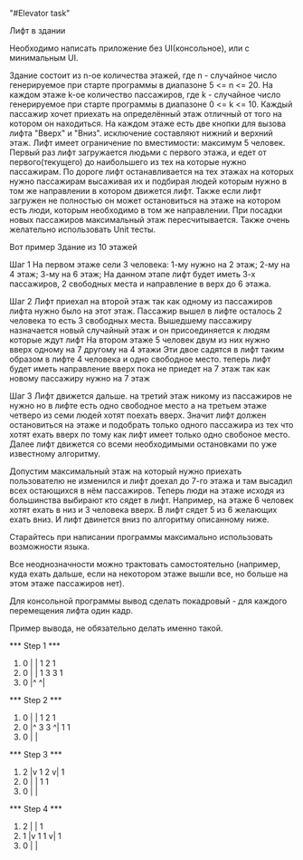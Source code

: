 "#Elevator task" 

Лифт в здании

Необходимо написать приложение без UI(консольное), или с минимальным UI.

Здание состоит из n-ое количества этажей, где n - случайное число генерируемое при старте программы в диапазоне 5 <= n <= 20.
На каждом этаже k-ое количество пассажиров, где k - случайное число генерируемое при старте программы в диапазоне 0 <= k <= 10.
Каждый пассажир хочет приехать на определённый этаж отличный от того на котором он находиться.
На каждом этаже есть две кнопки для вызова лифта "Вверх" и "Вниз". исключение составляют нижний и верхний этаж.
Лифт имеет ограничение по вместимости: максимум 5 человек.
Первый раз лифт загружается людьми с первого этажа, и едет от первого(текущего) до наибольшего из тех на которые нужно пассажирам.
По дороге лифт останавливается на тех этажах на которых нужно пассажирам высаживая их и подбирая людей которым нужно в том же направлении в котором движется лифт.
Также если лифт загружен не полностью он может остановиться на этаже на котором есть люди, которым необходимо в том же направлении.
При посадки новых пассажиров максимальный этаж пересчитывается.
Также очень желательно использовать Unit тесты.

Вот пример
Здание из 10 этажей

Шаг 1
На первом этаже сели 3 человека:
1-му нужно на 2 этаж;
2-му на 4 этаж;
3-му на 6 этаж;
На данном этапе лифт будет иметь 3-х пассажиров, 2 свободных места и направление в верх до 6 этажа.

Шаг 2
Лифт приехал на второй этаж так как одному из пассажиров лифта нужно было на этот этаж.
Пассажир вышел в лифте осталось 2 человека то есть 3 свободных места.
Вышедшему пассажиру назначается новый случайный этаж и он присоединяется к людям которые ждут лифт
На втором этаже 5 человек двум из них нужно вверх одному на 7 другому на 4 этажи
Эти двое садятся в лифт таким образом в лифте 4 человека и одно свободное место. теперь лифт будет иметь направление вверх пока не приедет на 7 этаж так как новому пассажиру нужно на 7 этаж

Шаг 3
Лифт движется дальше. на третий этаж никому из пассажиров не нужно но в лифте есть одно свободное место а на третьем этаже четверо из семи людей хотят поехать вверх.
Значит лифт должен остановиться на этаже и подобрать только одного пассажира из тех что хотят ехать вверх по тому как лифт имеет только одно свобоное место.
Далее лифт движется со всеми необходимыми остановками по уже известному алгоритму.

Допустим максимальный этаж на который нужно приехать пользователю не изменился и лифт доехал до 7-го этажа и там высадил всех остающихся в нём пассажиров. Теперь люди на этаже исходя из большинства выбирают кто сядет в лифт. Например, на этаже 6 человек хотят ехать в низ и 3 человека вверх. В лифт сядет 5 из 6 желающих ехать вниз. И лифт двинется вниз по алгоритму описанному ниже.

Старайтесь при написании программы максимально использовать возможности языка.

Все неоднозначности можно трактовать самостоятельно (например, куда ехать дальше, если на некотором этаже вышли все, но больше на этом этаже пассажиров нет).

Для консольной программы вывод сделать покадровый - для каждого перемещения лифта один кадр.

Пример вывода, не обязательно делать именно такой.

*** Step 1 ***

1. 0 |     	| 1 2 1
2. 0 |     	| 1 3 3 1
3. 0 |^   	^| 

*** Step 2 ***

1. 0  |     	| 1 2 1
2. 0  |^ 3 3   ^| 1 1
1. 0  |     	|

*** Step 3 ***

1. 2  |v 1 2   v| 1
2. 0  |     	| 1 1
3. 0  |     	|

*** Step 4 ***

1. 2  |     	| 1
2. 1  |v 1 1   v| 1
3. 0  |     	|

